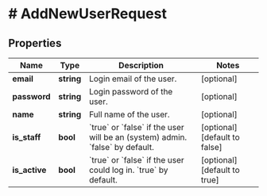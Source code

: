 # # AddNewUserRequest

## Properties

Name | Type | Description | Notes
------------ | ------------- | ------------- | -------------
**email** | **string** | Login email of the user. | [optional]
**password** | **string** | Login password of the user. | [optional]
**name** | **string** | Full name of the user. | [optional]
**is_staff** | **bool** | &#x60;true&#x60; or &#x60;false&#x60; if the user will be an (system) admin. &#x60;false&#x60; by default. | [optional] [default to false]
**is_active** | **bool** | &#x60;true&#x60; or &#x60;false&#x60; if the user could log in. &#x60;true&#x60; by default. | [optional] [default to true]

